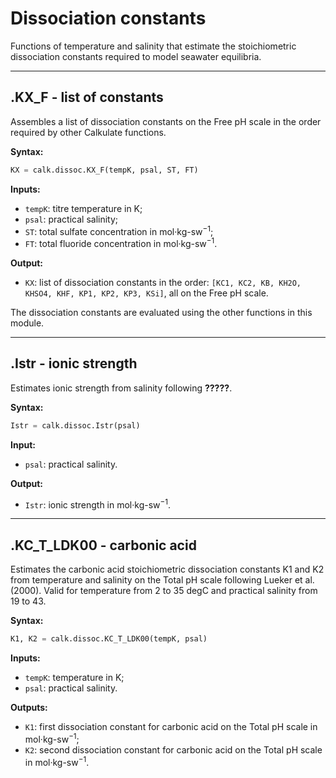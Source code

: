 # Dissociation constants

Functions of temperature and salinity that estimate the stoichiometric dissociation constants required to model seawater equilibria.


<hr />


## .KX_F - list of constants

Assembles a list of dissociation constants on the Free pH scale in the order required by other Calkulate functions.

**Syntax:**

```python
KX = calk.dissoc.KX_F(tempK, psal, ST, FT)
```

**Inputs:**

  * `tempK`: titre temperature in K;
  * `psal`: practical salinity;
  * `ST`: total sulfate concentration in mol·kg-sw<sup>−1</sup>;
  * `FT`: total fluoride concentration in mol·kg-sw<sup>−1</sup>.

**Output:**

  * `KX`: list of dissociation constants in the order: `[KC1, KC2, KB, KH2O, KHSO4, KHF, KP1, KP2, KP3, KSi]`, all on the Free pH scale.

The dissociation constants are evaluated using the other functions in this module.


<hr />

## .Istr - ionic strength

Estimates ionic strength from salinity following **?????**.

**Syntax:**

```python
Istr = calk.dissoc.Istr(psal)
```

**Input:**

  * `psal`: practical salinity.

**Output:**

  * `Istr`: ionic strength in mol·kg-sw<sup>−1</sup>.


<hr />

## .KC_T_LDK00 - carbonic acid

Estimates the carbonic acid stoichiometric dissociation constants K1 and K2 from temperature and salinity on the Total pH scale following Lueker et al. (2000). Valid for temperature from 2 to 35 degC and practical salinity from 19 to 43.

**Syntax:**

```python
K1, K2 = calk.dissoc.KC_T_LDK00(tempK, psal)
```

**Inputs:**

  * `tempK`: temperature in K;
  * `psal`: practical salinity.

**Outputs:**

  * `K1`: first dissociation constant for carbonic acid on the Total pH scale in mol·kg-sw<sup>−1</sup>;
  * `K2`: second dissociation constant for carbonic acid on the Total pH scale in mol·kg-sw<sup>−1</sup>.
